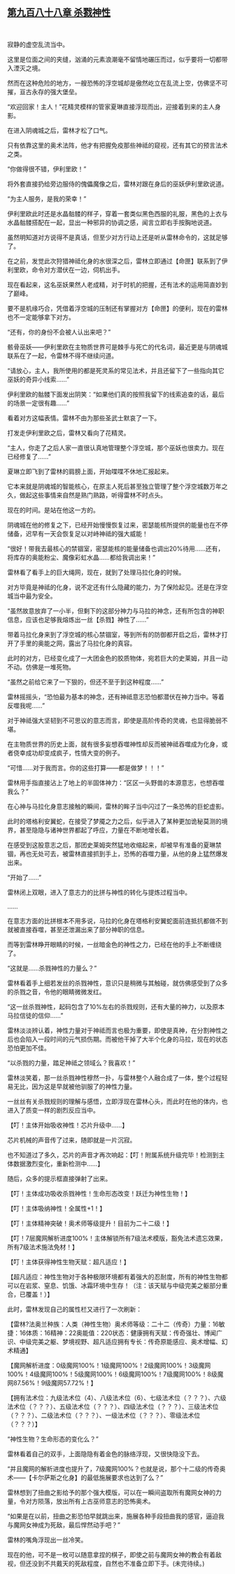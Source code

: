 ## [第九百八十八章 杀戮神性](https://www.xxbiquge.com/11_11222/9040279.html)
﻿

  寂静的虚空乱流当中。

  这里是位面之间的夹缝，汹涌的元素浪潮毫不留情地碾压而过，似乎要将一切都带入湮灭之境。

  然而在这种危险的地方，一艘恐怖的浮空城却是傲然屹立在乱流上空，仿佛坚不可摧，亘古永存的强大堡垒。

  “欢迎回家！主人！”花精灵模样的管家夏琳直接浮现而出，迎接着到来的主人身影。

  在进入阴魂城之后，雷林才松了口气。

  只有依靠这里的奥术法阵，他才有把握免疫那些神祗的窥视，还有其它的预言法术之类。

  “你做得很不错，伊利里欧！”

  将外套直接扔给旁边服侍的傀儡魔像之后，雷林对跟在身后的巫妖伊利里欧说道。

  “为主人服务，是我的荣幸！”

  伊利里欧此时还是水晶骷髅的样子，穿着一套类似黑色西服的礼服，黑色的上衣与水晶骷髅搭配在一起，显出一种邪异的协调之感，闻言立即右手按胸地说道。

  虽然明知道对方说得不是真话，但至少对方行动上还是听从雷林命令的，这就足够了。

  在之前，发觉此次狩猎神祗化身的水很深之后，雷林立即通过【命匣】联系到了伊利里欧，命令对方潜伏在一边，伺机出手。

  现在看起来，这名巫妖果然人老成精，对于时机的把握，还有法术的运用简直妙到了巅峰。

  要不是机缘巧合，凭借着浮空城的压制还有掌握对方【命匣】的便利，现在的雷林也不一定能够拿下对方。

  “还有，你的身份不会被人认出来吧？”

  骸骨巫妖——伊利里欧在主物质世界可是棘手与死亡的代名词，最近更是与阴魂城联系在了一起，令雷林不得不继续问道。

  “请放心，主人，我所使用的都是死灵系的常见法术，并且还留下了一些指向其它巫妖的奇异小线索……”

  伊利里欧的骷髅下面发出阴笑：“如果他们真的按照我留下的线索追查的话，最后的场景一定很有趣……”

  看着对方这幅表情。雷林不由为那些圣武士默哀了一下。

  打发走伊利里欧之后，雷林又看向了花精灵。

  “主人，你走了之后人家一直很认真地管理整个浮空城，那个巫妖也很卖力。现在已经修复了……”

  夏琳立即飞到了雷林的肩膀上面，开始喋喋不休地汇报起来。

  它本来就是阴魂城的智能核心，在原主人死后甚至独立管理了整个浮空城数万年之久，做起这些事情来自然是熟门熟路，听得雷林不时点头。

  现在的时间。是站在他这一方的。

  阴魂城在他的修复之下，已经开始慢慢恢复过来，密瑟能核所提供的能量也在不停储备，迟早有一天会恢复足以对峙神祗的强大威能！

  “很好！带我去最核心的禁锢室，密瑟能核的能量储备也调出20%待用……还有，将库存的奥能粉尘、魔像彩虹水晶……都给我调出来！”

  雷林看了看手上的巨大绳网，现在，就到了处理马拉化身的时候。

  对方毕竟是神祗的化身，说不定还有什么隐藏的能力，为了保险起见。还是在浮空城当中最为安全。

  “虽然故意放弃了一小半，但剩下的这部分神力与马拉的神念，还有所包含的神职信息，应该也足够我熔炼出一丝【杀戮】神性了……”

  带着马拉化身来到了浮空城的核心禁锢室，等到所有的防御都开启之后，雷林才打开了手里的奥能之网，露出了马拉化身的真容。

  此时的对方，已经变化成了一大团金色的胶质物体，宛若巨大的史莱姆，并且一动不动。仿佛是一堆死物。

  “虽然之前给它来了一下狠的，但还不至于到这种程度……”

  雷林摇摇头，“恐怕最为基本的神念，还有神祗意志恐怕都潜伏在神力当中。等着反噬我呢……”

  对于神祗强大坚韧到不可思议的意志而言，即使是高阶传奇的灵魂，也显得脆弱不堪。

  在主物质世界的历史上面，就有很多妄想吞噬神性却反而被神祗吞噬成为化身，或者侥幸成功却变成疯子，性情大变的例子。

  “可惜……对于我而言。你的这些打算——都是做梦！！！”

  雷林用手指直接沾上了地上的半固体神力：“区区一头野兽的本源意志，也想吞噬我么？”

  在心神与马拉化身意志接触的瞬间，雷林的眸子当中闪过了一条恐怖的巨蛇虚影。

  此时的塔格利安翼蛇，在接受了梦魇之力之后，似乎进入了某种更加诡秘莫测的境界，甚至隐隐与诸神世界都起了呼应，力量在不断地增长着。

  在感受到这股意志之后，那团史莱姆突然猛地收缩起来，却被早有准备的夏琳禁锢，再也无处可去，被雷林直接抓到手上，恐怖的吞噬力量，从他的身上猛然爆发出来。

  “开始了……”

  雷林闭上双眼，进入了意志力的比拼与神性的转化与提炼过程当中。

  ……

  在意志方面的比拼根本不用多说，马拉的化身在塔格利安翼蛇面前连抵抗都做不到就被直接吞噬，甚至还泄漏出来了部分神职的信息。

  而等到雷林睁开眼睛的时候，一丝暗金色的神性之力，已经在他的手上不断缠绕了。

  “这就是……杀戮神性的力量么？”

  雷林看着手上细若发丝的杀戮神性，意识只是稍微与其触碰，就仿佛感受到了众多的杀戮之音，令他的眼睛微微发红。

  “这一丝杀戮神性，起码包含了10%左右的杀戮规则，还有大量的神力，以及原本马拉信徒的信仰……”

  雷林淡淡辨认着，神性力量对于神祗而言也极为重要，即使是真神，在分割神性之后也会陷入一段时间的元气损伤期。而被他干掉了大半个化身的马拉，现在的状态恐怕更加不佳。

  “以杀戮的力量，踏足神祗之领域么？我喜欢！”

  雷林淡笑着，那一丝杀戮神性穆然一扑，与雷林整个人融合成了一体，整个过程轻易无比，因为这是早就被他驯服了的神性力量。

  一丝丝有关杀戮规则的理解与感悟，立即浮现在雷林心头，而此时在他的体内，也进入了质变一样的剧烈反应当中。

  【叮！主体开始吸收神性！芯片升级中……】

  芯片机械的声音传了过来，随即就是一片沉寂。

  也不知道过了多久，芯片的声音才再次响起：【叮！附属系统升级完毕！检测到主体数据激烈变化，重新检测中……】

  随后，众多的提示框直接弹射了出来。

  【叮！主体成功吸收杀戮神性！生命形态改变！跃迁为神性生物！】

  【叮！主体吸纳神性！全属性+1！】

  【叮！主体精神突破！奥术师等级提升！目前为二十二级！】

  【叮！7层魔网解析进度100%！主体解锁所有7级法术模版，豁免法术遗忘效果，所有7级法术施法免材！】

  【叮！主体获得神性生物天赋：超凡适应！】

  【超凡适应：神性生物对于各种极限环境都有着强大的忍耐度，所有的神性生物都可以在岩浆、窒息、饥饿、冰霜环境中生存！（注：该天赋与中级完美之躯部分重合，已覆盖！）】

  此时，雷林发现自己的属性栏又进行了一次刷新：

  【雷林?法奥兰种族：人类（神性生物）奥术师等级：二十二（传奇）力量：16敏捷：16体质：16精神：22奥能值：220状态：健康拥有天赋：传奇强壮、博闻广识、中级完美之躯、梦境视野、超凡适应拥有专长：传奇原能感应、奥术增幅、幻术精通】

  【魔网解析进度：0级魔网100%！1级魔网100%！2级魔网100%！3级魔网100%！4级魔网100%！5级魔网100%！6级魔网100%！7级魔网100%！8级魔网87.56%！9级魔网57.72%！】

  【拥有法术位：九级法术位（4）、八级法术位（6）、七级法术位（？？？）、六级法术位（？？？）、五级法术位（？？？）、四级法术位（？？？）、三级法术位（？？？）、二级法术位（？？？）、一级法术位（？？？）、零级法术位（？？？）】

  “神性生物？生命形态的变化么？”

  雷林看着自己的双手，上面隐隐有着金色的脉络浮现，又很快隐没下去。

  “并且魔网的解析进度也提升了，7级魔网100%？也就是说，那个十二级的传奇奥术——【卡尔萨斯之化身】的最低施展要求也达到了么？”

  雷林想到了扭曲之影给予的那个强大模版，可以在一瞬间盗取所有魔网女神的力量，令对方陨落，放出所有上古巫师意志的恐怖奥术。

  “如果是在以前，扭曲之影恐怕早就跳出来，施展各种手段扭曲我的感官，逼迫我与魔网女神成为死敌，最后悍然动手吧？”

  雷林的嘴角浮现出一丝冷笑。

  现在的他，可不是一枚可以随意拿捏的棋子，即使之前与魔网女神的教会有着敌视，但还没到不共戴天的死敌程度，自然也不准备立即下手。(未完待续。)
